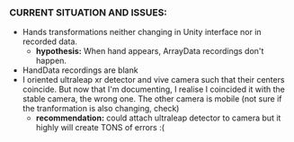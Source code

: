 ### CURRENT SITUATION AND ISSUES:
- Hands transformations neither changing in Unity interface nor in recorded data.
    - **hypothesis:** When hand appears, ArrayData recordings don't happen.
- HandData recordings are blank
- I oriented ultraleap xr detector and vive camera such that their centers coincide. But now that I'm documenting, I realise I coincided it with the stable camera, the wrong one. The other camera is mobile (not sure if the tranformation is also changing, check)
   - **recommendation:** could attach ultraleap detector to camera but it highly will create TONS of errors :(
